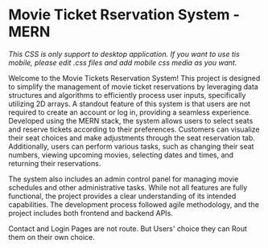 # Movie Ticket Rservation System - MERN
 
_This CSS is only support to desktop application. If you want to use tis mobile, please edit .css files and add mobile css media as you want._

Welcome to the Movie Tickets Reservation System! This project is designed to simplify the management of movie ticket reservations by leveraging data structures and algorithms to efficiently process user inputs, specifically utilizing 2D arrays. A standout feature of this system is that users are not required to create an account or log in, providing a seamless experience. Developed using the MERN stack, the system allows users to select seats and reserve tickets according to their preferences. Customers can visualize their seat choices and make adjustments through the seat reservation tab. Additionally, users can perform various tasks, such as changing their seat numbers, viewing upcoming movies, selecting dates and times, and returning their reservations.

The system also includes an admin control panel for managing movie schedules and other administrative tasks. While not all features are fully functional, the project provides a clear understanding of its intended capabilities. The development process followed agile methodology, and the project includes both frontend and backend APIs.

Contact and Login Pages are not route. But Users' choice they can Rout them on their own choice.

